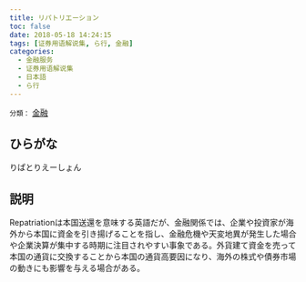 ```yaml
---
title: リパトリエーション
toc: false
date: 2018-05-18 14:24:15
tags: [证券用语解说集, ら行, 金融]
categories:
  - 金融服务
  - 证券用语解说集
  - 日本語
  - ら行
---
```


`分類：` [金融](/tags/金融/)

## ひらがな

りぱとりえーしょん

## 説明

Repatriationは本国送還を意味する英語だが、金融関係では、企業や投資家が海外から本国に資金を引き揚げることを指し、金融危機や天変地異が発生した場合や企業決算が集中する時期に注目されやすい事象である。外貨建て資金を売って本国の通貨に交換することから本国の通貨高要因になり、海外の株式や債券市場の動きにも影響を与える場合がある。
